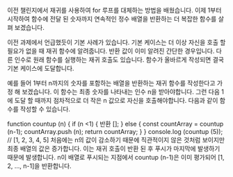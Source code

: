 이전 챌린지에서 재귀를 사용하여 for 루프를 대체하는 방법을 배웠습니다. 이제 1부터 시작하여 함수에 전달 된 숫자까지 연속적인 정수 배열을 반환하는 더 복잡한 함수를 살펴 보겠습니다.

이전 과제에서 언급했듯이 기본 사례가 있습니다. 기본 케이스는 더 이상 자신을 호출 할 필요가 없을 때 재귀 함수에 알려줍니다. 반환 값이 이미 알려진 간단한 경우입니다. 다른 인수로 원래 함수를 실행하는 재귀 호출도 있습니다. 함수가 올바르게 작성되면 결국 기본 케이스에 도달합니다.

예를 들어 1부터 n까지의 숫자를 포함하는 배열을 반환하는 재귀 함수를 작성한다고 가정 해 보겠습니다. 이 함수는 최종 숫자를 나타내는 인수 n을 받아야합니다. 그런 다음 1에 도달 할 때까지 점차적으로 더 작은 n 값으로 자신을 호출해야합니다. 다음과 같이 함수를 작성할 수 있습니다.

function countup (n) {
  if (n <1) {
    반환 [];
  } else {
    const countArray = countup (n-1);
    countArray.push (n);
    return countArray;
  }
}
console.log (countup (5)); // [1, 2, 3, 4, 5]
처음에는 n의 값이 감소하기 때문에 직관적이지 않은 것처럼 보이지만 최종 배열의 값은 증가합니다. 이는 재귀 호출이 반환 된 후 푸시가 마지막에 발생하기 때문에 발생합니다. n이 배열로 푸시되는 지점에서 countup (n-1)은 이미 평가되어 [1, 2, ..., n-1]을 반환합니다.